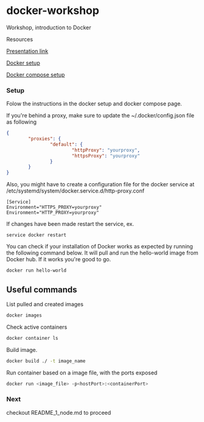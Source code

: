 # docker-workshop
Workshop, introduction to Docker

Resources

[Presentation link](https://docs.google.com/presentation/d/15BxRPWNLszlTtxt7T08k4iS0YHPWnYoRTirswOrM8M0/edit?usp=sharing)

[Docker setup](https://www.digitalocean.com/community/tutorials/how-to-install-and-use-docker-on-ubuntu-18-04)

[Docker compose setup](https://docs.docker.com/compose/install/ )
### Setup
Folow the instructions in the docker setup and docker compose page. 

If you're behind a proxy, make sure to update the ~/.docker/config.json file as following

```json
{
        "proxies": {
                "default": {
                        "httpProxy": "yourproxy",
                        "httpsProxy": "yourproxy"
                }
        }
}
```

Also, you might have to create a configuration file for the docker service at /etc/systemd/system/docker.service.d/http-proxy.conf

```
[Service]
Environment="HTTPS_PROXY=yourproxy"
Environment="HTTP_PROXY=yourproxy"
```

If changes have been made restart the service, ex.
```
service docker restart
```

You can check if your installation of Docker works as expected by running the following command below. It will pull and run the hello-world image from Docker hub. If it works you're good to go.

```bash
docker run hello-world
```

## Useful commands

List pulled and created images
```bash
docker images
```

Check active containers
```bash
docker container ls
```

Build image.

```bash
docker build ./ -t image_name
```

Run container based on a image file, with the ports exposed

```bash
docker run <image_file> -p<hostPort>:<containerPort>
```


### Next

checkout README_1_node.md to proceed